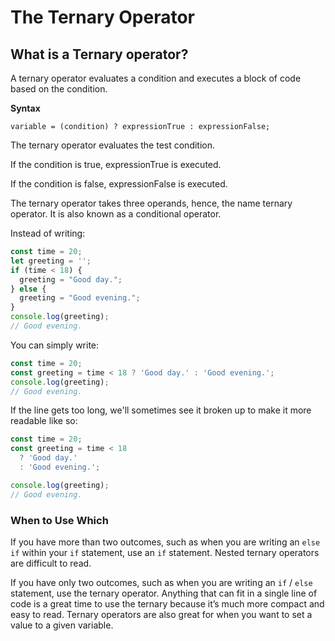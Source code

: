 # The Ternary Operator

## What is a Ternary operator?
A ternary operator evaluates a condition and executes a block of code based on the condition.

**Syntax**  
```
variable = (condition) ? expressionTrue : expressionFalse;
```

The ternary operator evaluates the test condition.

If the condition is true, expressionTrue is executed.

If the condition is false, expressionFalse is executed.

The ternary operator takes three operands, hence, the name ternary operator. It is also known as a conditional operator.

Instead of writing:

```js
const time = 20;
let greeting = '';
if (time < 18) {
  greeting = "Good day.";
} else {
  greeting = "Good evening.";
}
console.log(greeting);
// Good evening.
```

You can simply write:

```js
const time = 20;
const greeting = time < 18 ? 'Good day.' : 'Good evening.';
console.log(greeting);
// Good evening.
```

If the line gets too long, we'll sometimes see it broken up to make it more readable like so:

```js
const time = 20;
const greeting = time < 18
  ? 'Good day.'
  : 'Good evening.';

console.log(greeting);
// Good evening.
```

### When to Use Which
If you have more than two outcomes, such as when you are writing an `else if` within your `if` statement, use an `if` statement. Nested ternary operators are difficult to read.

If you have only two outcomes, such as when you are writing an `if` / `else` statement, use the ternary operator. Anything that can fit in a single line of code is a great time to use the ternary because it’s much more compact and easy to read. Ternary operators are also great for when you want to set a value to a given variable.